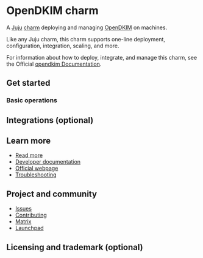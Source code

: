 <!--
Avoid using this README file for information that is maintained or published elsewhere, e.g.:

* metadata.yaml > published on Charmhub
* documentation > published on (or linked to from) Charmhub
* detailed contribution guide > documentation or CONTRIBUTING.md

Use links instead.
-->
<!--
NOTE: This template has the documentation under the `docs-template` due with issues with discourse-gatekeeper. The `docs-template` directory must be changed to `docs` after using this template to ensure discourse-gatekeeper correctly identifies the documentation changes.
-->
# OpenDKIM charm
<!-- Use this space for badges -->

A [Juju](https://juju.is/) [charm](https://documentation.ubuntu.com/juju/3.6/reference/charm/) deploying and
managing [OpenDKIM](http://www.opendkim.org/) on machines.

Like any Juju charm, this charm supports one-line deployment, configuration, integration, scaling, and more.


For information about how to deploy, integrate, and manage this charm, see the Official [opendkim Documentation](https://charmhub.io/opendkim).

## Get started
<!--If the charm already contains a relevant how-to guide or tutorial in its documentation,
use this section to link the documentation. You don’t need to duplicate documentation here.
If the tutorial is more complex than getting started, then provide brief descriptions of the
steps needed for the simplest possible deployment. Make sure to include software and hardware
prerequisites.

This section could be structured in the following way:

### Set up
<Steps for setting up the environment (e.g. via Multipass)>

### Deploy
<Steps for deploying the charm>

-->

### Basic operations
<!--Brief walkthrough of performing standard configurations or operations.

Use this section is to emphasize features or capabilities of the charm.
Link to any relevant how-to guides here.

Use this section to provide information on important actions, required configurations, or
other operations the user should know about. You don’t need to list every action or configuration.
Link the Charmhub documentation for actions and configurations if you write about them.

You may also want to link to the `charmcraft.yaml` file here.
-->

## Integrations (optional)
<!-- Information about particularly relevant interfaces, endpoints or libraries related to the
charm. For example, peer relation endpoints required by other charms for integration.

Otherwise, include a link the Charmhub documentation on integrations.
--> 

## Learn more
<!-- 
Provide a list of resources, including the official documentation, developer documentation,
an official website for the software and a troubleshooting guide. Note that this list is not
exhaustive or always relevant for every charm. If there is no official troubleshooting guide,
include a link to the relevant Matrix channel.
-->

* [Read more]() <!--Link to the charm's official documentation-->
* [Developer documentation]() <!--Link to any developer documentation (could be upstream)-->
* [Official webpage]() <!--(Optional) Link to official upstream webpage/blog/marketing content--> 
* [Troubleshooting]() <!--(Optional) Link to a page or section about troubleshooting/FAQ-->

## Project and community
* [Issues]() <!--Link to GitHub issues (if applicable)-->
* [Contributing]() <!--Link to any contribution guides, preferably for the source code--> 
* [Matrix]() <!--Link to contact info (if applicable), e.g. Matrix channel-->
* [Launchpad]() <!--Link to Launchpad (if applicable)-->

## Licensing and trademark (optional)

